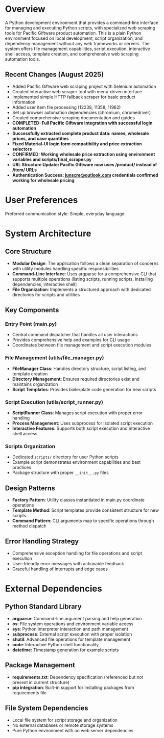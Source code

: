 # Overview

A Python development environment that provides a command-line interface for managing and executing Python scripts, with specialized web scraping tools for Pacific Giftware product automation. This is a plain Python environment focused on local development, script organization, and dependency management without any web frameworks or servers. The system offers file management capabilities, script execution, interactive shell access, template creation, and comprehensive web scraping automation tools.

## Recent Changes (August 2025)

- Added Pacific Giftware web scraping project with Selenium automation
- Created interactive web scraper tool with menu-driven interface  
- Implemented simple HTTP fallback scraper for basic product information
- Added user item file processing (12238, 11358, 11982)
- Set up browser automation dependencies (chromium, chromedriver)
- Created comprehensive scraping documentation and guides
- **COMPLETED: Full Pacific Giftware integration with successful login automation**
- **Successfully extracted complete product data: names, wholesale prices, and case quantities**
- **Fixed Material-UI login form compatibility and price extraction selectors**
- **CONFIRMED: Working wholesale price extraction using environment variables and scripts/final_scraper.py**
- **URL Structure Update: Pacific Giftware now uses /product/ instead of /item/ URLs**
- **Authentication Success: junscre@outlook.com credentials confirmed working for wholesale pricing**

# User Preferences

Preferred communication style: Simple, everyday language.

# System Architecture

## Core Structure
- **Modular Design**: The application follows a clean separation of concerns with utility modules handling specific responsibilities
- **Command-Line Interface**: Uses argparse for a comprehensive CLI that supports multiple operations (listing scripts, running scripts, installing dependencies, interactive shell)
- **File Organization**: Implements a structured approach with dedicated directories for scripts and utilities

## Key Components

### Entry Point (main.py)
- Central command dispatcher that handles all user interactions
- Provides comprehensive help and examples for CLI usage
- Coordinates between file management and script execution modules

### File Management (utils/file_manager.py)
- **FileManager Class**: Handles directory structure, script listing, and template creation
- **Directory Management**: Ensures required directories exist and maintains organization
- **Script Templates**: Provides boilerplate code generation for new scripts

### Script Execution (utils/script_runner.py)
- **ScriptRunner Class**: Manages script execution with proper error handling
- **Process Management**: Uses subprocess for isolated script execution
- **Interactive Features**: Supports both script execution and interactive shell access

### Scripts Organization
- Dedicated `scripts/` directory for user Python scripts
- Example script demonstrates environment capabilities and best practices
- Package structure with proper `__init__.py` files

## Design Patterns
- **Factory Pattern**: Utility classes instantiated in main.py coordinate operations
- **Template Method**: Script templates provide consistent structure for new scripts
- **Command Pattern**: CLI arguments map to specific operations through method dispatch

## Error Handling Strategy
- Comprehensive exception handling for file operations and script execution
- User-friendly error messages with actionable feedback
- Graceful handling of interrupts and edge cases

# External Dependencies

## Python Standard Library
- **argparse**: Command-line argument parsing and help generation
- **os**: File system operations and environment variable access
- **sys**: Python interpreter interaction and path management
- **subprocess**: External script execution with proper isolation
- **shutil**: Advanced file operations for template management
- **code**: Interactive Python shell functionality
- **datetime**: Timestamp generation for example scripts

## Package Management
- **requirements.txt**: Dependency specification (referenced but not present in current structure)
- **pip integration**: Built-in support for installing packages from requirements file

## File System Dependencies
- Local file system for script storage and organization
- No external databases or remote storage systems
- Pure Python environment with no web server dependencies